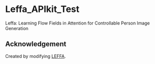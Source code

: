 # Leffa_APIkit_Test
Leffa: Learning Flow Fields in Attention for Controllable Person Image Generation

## Acknowledgement
Created by modifying [LEFFA](https://github.com/franciszzj/LEFFA).

